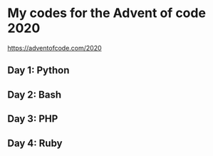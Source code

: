 # My codes for the Advent of code 2020
<https://adventofcode.com/2020>
## Day 1: Python
## Day 2: Bash
## Day 3: PHP
## Day 4: Ruby
